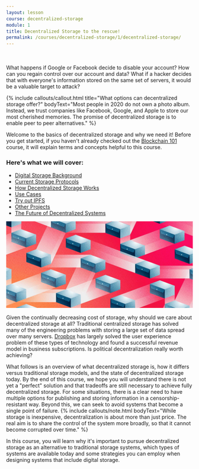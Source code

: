```yaml
---
layout: lesson
course: decentralized-storage
module: 1
title: Decentralized Storage to the rescue!
permalink: /courses/decentralized-storage/1/decentralized-storage/
---
```

<br>
<br>
<span class="openingParagraph">What happens if Google or Facebook decide to disable your account? </span>
How can you regain control over our account and data? What if a hacker decides that with everyone's information stored on the same set of servers, it would be a valuable target to attack? 

{% include callouts/callout.html 
    title="What options can decentralized storage offer?"
    bodyText="Most people in 2020 do not own a photo album. Instead, we trust companies like Facebook, Google, and Apple to store our most cherished memories. The promise of decentralized storage is to enable peer to peer alternatives."
%}

Welcome to the basics of decentralized storage and why we need it! Before you get started, if you haven't already checked out the <a href="/courses/blockchain-101/">Blockchain 101</a> course, it will explain terms and concepts helpful to this course.

<h3>Here's what we will cover:</h3>
<ul>
    <li><a href="/courses/decentralized-storage/1/background/">Digital Storage Background</a></li>
    <li><a href="/courses/decentralized-storage/1/conventional-protocols/">Current Storage Protocols</a></li>
    <li><a href="/courses/decentralized-storage/2/technical_overview/">How Decentralized Storage Works</a></li>
    <li><a href="/courses/decentralized-storage/2/use-cases/">Use Cases</a></li>
    <li><a href="/courses/blockchain-security/3/centralized-points-of-failure/">Try out IPFS</a></li>
    <li><a href="/courses/decentralized-storage/3/other-tokens/">Other Projects</a></li>
    <li><a href="/courses/decentralized-storage/3/backbone-of-a-new-web/">The Future of Decentralized Systems</a></li>
</ul>

<img src="/assets/img/courses/decentralized-storage/DecentralizedStorage.jpg" />

Given the continually decreasing cost of storage, why should we care about decentralized storage at all? Traditional centralized storage has solved many of the engineering problems with storing a large set of data spread over many servers. <a href="https://www.dropbox.com">Dropbox</a> has largely solved the user experience problem of these types of technology and found a successful revenue model in business subscriptions. Is political decentralization really worth achieving?

What follows is an overview of what decentralized storage is, how it differs versus traditional storage models, and the state of decentralized storage today. By the end of this course, we hope you will understand there is not yet a "perfect" solution and that tradeoffs are still necessary to achieve fully decentralized storage. For some situations, there is a clear need to have multiple options for publishing and storing information in a censorship-resistant way. Beyond this, we can seek to avoid systems that become a single point of failure.
{% include callouts/note.html
    bodyText="While storage is inexpensive, decentralization is about more than just price. The real aim is to share the control of the system more broadly, so that it cannot become corrupted over time."
%}

In this course, you will learn why it's important to pursue decentralized storage as an alternative to traditional storage systems, which types of systems are available today and some strategies you can employ when designing systems that include digital storage.

